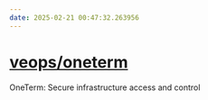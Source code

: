 ```yaml
---
date: 2025-02-21 00:47:32.263956
---
```


# [veops/oneterm](https://github.com/veops/oneterm)

OneTerm: Secure infrastructure access and control